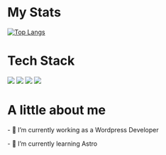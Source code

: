 <h1>My Stats</h1>

[![Top Langs](https://github-readme-stats.vercel.app/api/top-langs/?username=CarterStevens1&layout=compact&bg_color=#000)](https://github.com/CarterStevens1/github-readme-stats)
  
 <h1>Tech Stack</h1>
 <p>
<img src="https://img.shields.io/badge/HTML5-E34F26?style=for-the-badge&logo=html5&logoColor=white" />
<img src="https://img.shields.io/badge/CSS3-1572B6?style=for-the-badge&logo=css3&logoColor=white" />
<img src="https://img.shields.io/badge/JavaScript-F7DF1E?style=for-the-badge&logo=javascript&logoColor=black" />
<img src="https://img.shields.io/badge/Node.js-339933?style=for-the-badge&logo=nodedotjs&logoColor=white" />
</p>

<h1>A little about me</h1>
<p>
- 🔭 I’m currently working as a Wordpress Developer
  </p>
  <p>
- 🌱 I’m currently learning Astro
  </p>
  
<!-- 
- 📫 How to reach me: ...
- ⚡ Fun fact: ..
 -->
